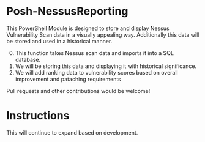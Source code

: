 Posh-NessusReporting
=============

This PowerShell Module is designed to store and display Nessus Vulnerability Scan data in a visually appealing way. Additionally this data will be stored and used in a historical manner.

0. This function takes Nessus scan data and imports it into a SQL database.
0. We will be storing this data and displaying it with historical significance.
0. We will add ranking data to vulnerability scores based on overall improvement and pataching requirements


Pull requests and other contributions would be welcome!

# Instructions

This will continue to expand based on development.

